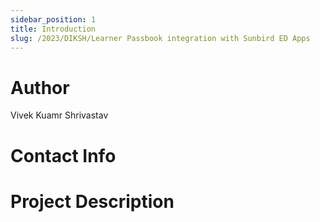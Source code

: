 ```yaml
---
sidebar_position: 1
title: Introduction
slug: /2023/DIKSH/Learner Passbook integration with Sunbird ED Apps
---
```



# Author
Vivek Kuamr Shrivastav

# Contact Info
<!-- - [Email](mailto:viveksrivastav1998vns@gmail.com) -->
<!-- - [Linked In](https://www.linkedin.com/in/vivek-kumar-shrivastav/) -->
<!-- - [GitHub](https://github.com/Vivek-Kumar-Shrivastav/) -->

# Project Description

